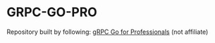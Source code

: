 # GRPC-GO-PRO

Repository built by following: [gRPC Go for Professionals](https://www.packtpub.com/product/grpc-go-for-professionals/9781837638840) (not affiliate)